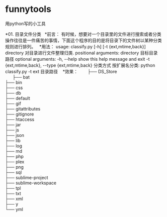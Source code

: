 # funnytools
用python写的小工具

*01. 目录文件分类
   *前言：
        有时候，想要对一个目录里的文件进行搜索或者分类操作往往是一件痛苦的事情，下面这个程序的目的是将目录下的文件树以某种分类规则进行排列。
   *用法：
        usage: classify.py [-h] [-t {ext,mtime,back}] directory
        对目录进行文件整理归类.
        positional arguments:
          directory             目标目录路径
        optional arguments:
          -h, --help            show this help message and exit
          -t {ext,mtime,back}, --type {ext,mtime,back}
                                分类方式
       按扩展名分类:
         python classify.py -t ext 目录路径
    *效果：
        ├── DS_Store <br/>
        ├── bat<br/>
        ├── bin<br/>
        ├── css<br/>
        ├── db<br/>
        ├── default<br/>
        ├── gif<br/>
        ├── gitattributes<br/>
        ├── gitignore<br/>
        ├── htaccess<br/>
        ├── jar<br/>
        ├── js<br/>
        ├── json<br/>
        ├── lib<br/>
        ├── log<br/>
        ├── md<br/>
        ├── php<br/>
        ├── plex<br/>
        ├── png<br/>
        ├── sql<br/>
        ├── sublime-project<br/>
        ├── sublime-workspace<br/>
        ├── tpl<br/>
        ├── txt<br/>
        ├── xml<br/>
        ├── y<br/>
        └── yml<br/>
